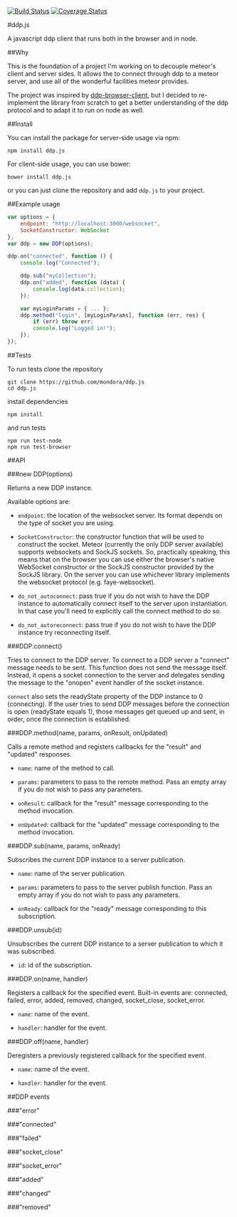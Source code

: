 [![Build Status](https://travis-ci.org/mondora/ddp.js.svg?branch=master)](https://travis-ci.org/mondora/ddp.js)
[![Coverage Status](https://coveralls.io/repos/mondora/ddp.js/badge.png)](https://coveralls.io/r/mondora/ddp.js)

#ddp.js

A javascript ddp client that runs both in the browser and in node.

##Why

This is the foundation of a project I'm working on to decouple meteor's client and server sides. It allows the to connect through ddp to a meteor server, and use all of the wonderful facilities meteor provides.

The project was inspired by [ddp-browser-client](https://github.com/bmcmahen/ddp-browser-client), but I decided to re-implement the library from scratch to get a better understanding of the ddp protocol and to adapt it to run on node as well.

##Install

You can install the package for server-side usage via npm:

	npm install ddp.js

For client-side usage, you can use bower:

	bower install ddp.js

or you can just clone the repository and add `ddp.js` to your project.


##Example usage

```javascript
var options = {
	endpoint: "http://localhost:3000/websocket",
	SocketConstructor: WebSocket
};
var ddp = new DDP(options);

ddp.on("connected", function () {
	console.log("Connected");

	ddp.sub("myCollection");
	ddp.on("added", function (data) {
		console.log(data.collection);
	});

	var myLoginParams = { ... };
	ddp.method("login", [myLoginParams], function (err, res) {
		if (err) throw err;
		console.log("Logged in!");
	});
});
```

##Tests

To run tests clone the repository

    git clone https://github.com/mondora/ddp.js
	cd ddp.js

install dependencies

	npm install

and run tests

	npm run test-node
	npm run test-browser


##API





###new DDP(options)

Returns a new DDP instance.

Available options are:

- `endpoint`: the location of the websocket server. Its
  format depends on the type of socket you are using.

- `SocketConstructor`: the constructor function that will be
  used to construct the socket. Meteor (currently the only
  DDP server available) supports websockets and SockJS
  sockets.  So, practically speaking, this means that on the
  browser you can use either the browser's native WebSocket
  constructor or the SockJS constructor provided by the
  SockJS library.  On the server you can use whichever
  library implements the websocket protocol (e.g.
  faye-websocket).

- `do_not_autoconnect`: pass true if you do not wish to have
  the DDP instance to automatically connect itself to the
  server upon instantiation.  In that case you'll need to
  explicitly call the connect method to do so.

- `do_not_autoreconnect`: pass true if you do not wish to
  have the DDP instance try reconnecting itself.





###DDP.connect()

Tries to connect to the DDP server.  To connect to a DDP
server a "connect" message needs to be sent.  This function
does not send the message itself.  Instead, it opens a
socket connection to the server and delegates sending the
message to the "onopen" event handler of the socket
instance.

`connect` also sets the readyState property of the DDP instance
to 0 (connecting).
If the user tries to send DDP messages before the connection
is open (readyState equals 1), those messages get queued up
and sent, in order, once the connection is established.





###DDP.method(name, params, onResult, onUpdated)

Calls a remote method and registers callbacks for the
"result" and "updated" responses.

- `name`: name of the method to call.

- `params`: parameters to pass to the remote method. Pass an
  empty array if you do not wish to pass any parameters.

- `onResult`: callback for the "result" message
  corresponding to the method invocation.

- `onUpdated`: callback for the "updated" message
  corresponding to the method invocation.





###DDP.sub(name, params, onReady)

Subscribes the current DDP instance to a server publication.

- `name`: name of the server publication.

- `params`: parameters to pass to the server publish
  function. Pass an empty array if you do not wish to pass
  any parameters.

- `onReady`: callback for the "ready" message corresponding
  to this subscription.





###DDP.unsub(id)

Unsubscribes the current DDP instance to a server
publication to which it was subscribed.

- `id`: id of the subscription.





###DDP.on(name, handler)

Registers a callback for the specified event. Built-in
events are: connected, failed, error, added, removed,
changed, socket_close, socket_error.

- `name`: name of the event.

- `handler`: handler for the event.





###DDP.off(name, handler)

Deregisters a previously registered callback for the
specified event.

- `name`: name of the event.

- `handler`: handler for the event.





##DDP events

###"error"

###"connected"

###"failed"

###"socket_close"

###"socket_error"

###"added"

###"changed"

###"removed"

